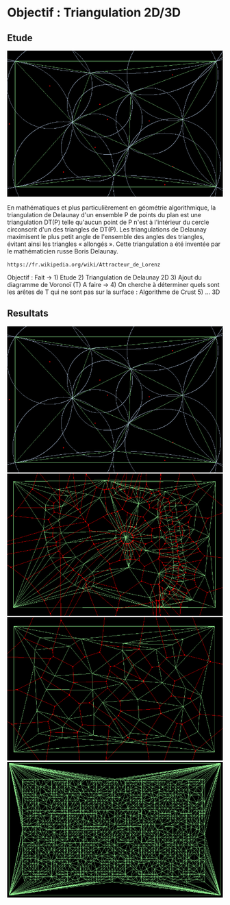 ﻿# Objectif : Triangulation 2D/3D

## Etude
![alt text](delaunay_complete_circle.PNG)

En mathématiques et plus particulièrement en géométrie algorithmique, la triangulation de Delaunay d'un ensemble P de points du plan est une triangulation DT(P) telle qu'aucun point de P n'est à l'intérieur du cercle circonscrit d'un des triangles de DT(P). Les triangulations de Delaunay maximisent le plus petit angle de l'ensemble des angles des triangles, évitant ainsi les triangles « allongés ». Cette triangulation a été inventée par le mathématicien russe Boris Delaunay.

    https://fr.wikipedia.org/wiki/Attracteur_de_Lorenz

Objectif :
   Fait ->
    1) Etude
    2) Triangulation de Delaunay 2D
    3) Ajout du diagramme de Voronoï (T)
   A faire ->
    4) On cherche à déterminer quels sont les arêtes de T qui ne sont pas sur la surface : Algorithme de Crust
    5) ... 3D

## Resultats
![alt text](delaunay_complete_circle.PNG)
![alt text](delaunay_complete_1.PNG)
![alt text](delaunay_complete_2.PNG)
![alt text](delaunay_complete_pas_10.PNG)


